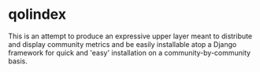 qolindex
========

This is an attempt to produce an expressive upper layer meant to distribute and display community metrics and be easily installable atop a Django framework for quick and 'easy' installation on a community-by-community basis.
